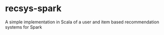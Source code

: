 # recsys-spark
A simple implementation in Scala of a user and item based recommendation systems for Spark
